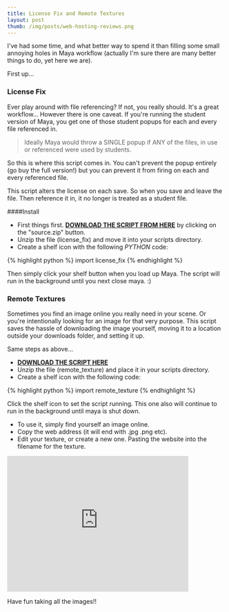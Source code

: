 ```yaml
---
title: License Fix and Remote Textures
layout: post
thumb: /img/posts/web-hosting-reviews.png
---
```


I've had some time, and what better way to spend it than filling some small annoying holes in Maya workflow (actually I'm sure there are many better things to do, yet here we are).

First up...

### License Fix

Ever play around with file referencing? If not, you really should. It's a great workflow... However there is one caveat. If you're running the student version of Maya, you get one of those student popups for each and every file referenced in. 

>Ideally Maya would throw a SINGLE popup if ANY of the files, in use or referenced were used by students.

So this is where this script comes in. You can't prevent the popup entirely (go buy the full version!) but you can prevent it from firing on each and every referenced file.

This script alters the license on each save. So when you save and leave the file. Then reference it in, it no longer is treated as a student file.

####Install

* First things first. __[DOWNLOAD THE SCRIPT FROM HERE](https://github.com/internetimagery/license_fix/releases)__ by clicking on the "source.zip" button.
* Unzip the file (license_fix) and move it into your scripts directory.
* Create a shelf icon with the following _PYTHON_ code:

{% highlight python %}
import license_fix
{% endhighlight %}

Then simply click your shelf button when you load up Maya. The script will run in the background until you next close maya. :)

### Remote Textures

Sometimes you find an image online you really need in your scene. Or you're intentionally looking for an image for that very purpose. This script saves the hassle of downloading the image yourself, moving it to a location outside your downloads folder, and setting it up.

Same steps as above...

* __[DOWNLOAD THE SCRIPT HERE](https://github.com/internetimagery/remote_texture/releases)__
* Unzip the file (remote_texture) and place it in your scripts directory.
* Create a shelf icon with the following code:

{% highlight python %}
import remote_texture
{% endhighlight %}

Click the shelf icon to set the script running. This one also will continue to run in the background until maya is shut down.

* To use it, simply find yourself an image online.
* Copy the web address (it will end with .jpg .png etc).
* Edit your texture, or create a new one. Pasting the website into the filename for the texture.

<div class="js-video [vimeo, widescreen]"><iframe width="420" height="315" src="https://www.youtube.com/embed/Q5piSnQkePA" frameborder="0" allowfullscreen></iframe></div>

Have fun taking all the images!!
